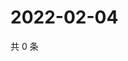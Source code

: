 # 2022-02-04

共 0 条

<!-- BEGIN WEIBO -->
<!-- 最后更新时间 Fri Feb 04 2022 21:10:31 GMT+0800 (China Standard Time) -->

<!-- END WEIBO -->
